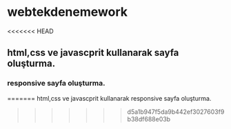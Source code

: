 # webtekdenemework

<<<<<<< HEAD
## html,css ve javascprit kullanarak sayfa oluşturma.
### responsive sayfa oluşturma.
=======
html,css ve javascprit kullanarak responsive sayfa oluşturma.
>>>>>>> d5a1b947f5da9b442ef3027603f9b38df688e03b
